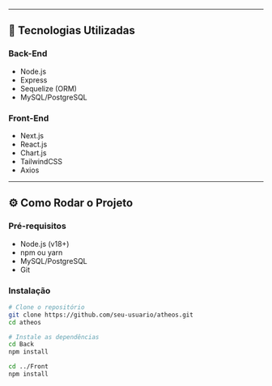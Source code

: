 
---

## 🚀 Tecnologias Utilizadas

### Back-End
- Node.js
- Express
- Sequelize (ORM)
- MySQL/PostgreSQL

### Front-End
- Next.js
- React.js
- Chart.js
- TailwindCSS
- Axios

---

## ⚙️ Como Rodar o Projeto

### Pré-requisitos
- Node.js (v18+)
- npm ou yarn
- MySQL/PostgreSQL
- Git

### Instalação

```bash
# Clone o repositório
git clone https://github.com/seu-usuario/atheos.git
cd atheos

# Instale as dependências
cd Back
npm install

cd ../Front
npm install
